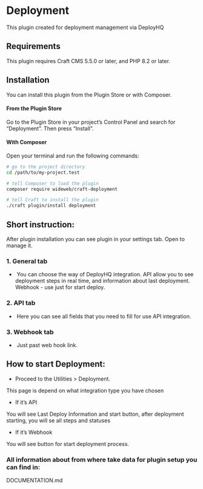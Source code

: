 # Deployment

This plugin created for deployment management via DeployHQ

## Requirements

This plugin requires Craft CMS 5.5.0 or later, and PHP 8.2 or later.

## Installation

You can install this plugin from the Plugin Store or with Composer.

#### From the Plugin Store

Go to the Plugin Store in your project’s Control Panel and search for “Deployment”. Then press “Install”.

#### With Composer

Open your terminal and run the following commands:

```bash
# go to the project directory
cd /path/to/my-project.test

# tell Composer to load the plugin
composer require wideweb/craft-deployment

# tell Craft to install the plugin
./craft plugin/install deployment
```

## Short instruction:

After plugin installation you can see plugin in your settings tab. Open to manage it.
### 1. General tab
   -  You can choose the way of DeployHQ integration. API allow you to see deployment steps in real time, and information about last deployment. Webhook - use just for start deploy. 

### 2. API tab
   -  Here you can see all fields that you need to fill for use API integration.
### 3. Webhook tab
   -  Just past web hook link.
   
##   How to start Deployment:
   - Proceed to the Utilities > Deployment.
   
This page is depend on what integration type you have chosen

   - If it’s API

   You will see Last Deploy Information and start button, after deployment starting, you will se all steps and statuses

   - If it’s Webhook

   You will see button for start deployment process.

### All information about from where take data for plugin setup you can find in:
DOCUMENTATION.md